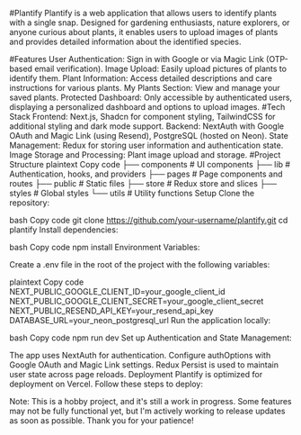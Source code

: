 #Plantify
Plantify is a web application that allows users to identify plants with a single snap. Designed for gardening enthusiasts, nature explorers, or anyone curious about plants, it enables users to upload images of plants and provides detailed information about the identified species.

#Features
User Authentication: Sign in with Google or via Magic Link (OTP-based email verification).
Image Upload: Easily upload pictures of plants to identify them.
Plant Information: Access detailed descriptions and care instructions for various plants.
My Plants Section: View and manage your saved plants.
Protected Dashboard: Only accessible by authenticated users, displaying a personalized dashboard and options to upload images.
#Tech Stack
Frontend: Next.js, Shadcn for component styling, TailwindCSS for additional styling and dark mode support.
Backend: NextAuth with Google OAuth and Magic Link (using Resend), PostgreSQL (hosted on Neon).
State Management: Redux for storing user information and authentication state.
Image Storage and Processing: Plant image upload and storage.
#Project Structure
plaintext
Copy code
├── components    # UI components
├── lib           # Authentication, hooks, and providers
├── pages         # Page components and routes
├── public        # Static files
├── store         # Redux store and slices
├── styles        # Global styles
└── utils         # Utility functions
Setup
Clone the repository:

bash
Copy code
git clone https://github.com/your-username/plantify.git
cd plantify
Install dependencies:

bash
Copy code
npm install
Environment Variables:

Create a .env file in the root of the project with the following variables:

plaintext
Copy code
NEXT_PUBLIC_GOOGLE_CLIENT_ID=your_google_client_id
NEXT_PUBLIC_GOOGLE_CLIENT_SECRET=your_google_client_secret
NEXT_PUBLIC_RESEND_API_KEY=your_resend_api_key
DATABASE_URL=your_neon_postgresql_url
Run the application locally:

bash
Copy code
npm run dev
Set up Authentication and State Management:

The app uses NextAuth for authentication. Configure authOptions with Google OAuth and Magic Link settings.
Redux Persist is used to maintain user state across page reloads.
Deployment
Plantify is optimized for deployment on Vercel. Follow these steps to deploy:


Note: This is a hobby project, and it's still a work in progress. Some features may not be fully functional yet, but I'm actively working to release updates as soon as possible. Thank you for your patience!
